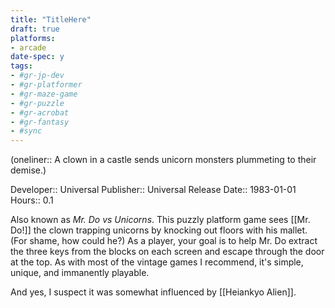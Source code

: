 ```yaml
---
title: "TitleHere"
draft: true
platforms:
- arcade
date-spec: y
tags:
- #gr-jp-dev 
- #gr-platformer 
- #gr-maze-game 
- #gr-puzzle 
- #gr-acrobat 
- #gr-fantasy 
- #sync
---
```


(oneliner:: A clown in a castle sends unicorn monsters plummeting to their demise.)

Developer:: Universal
Publisher:: Universal
Release Date:: 1983-01-01
Hours:: 0.1

Also known as *Mr. Do vs Unicorns*. This puzzly platform game sees [[Mr. Do!]] the clown trapping unicorns by knocking out floors with his mallet. (For shame, how could he?) As a player, your goal is to help Mr. Do extract the three keys from the blocks on each screen and escape through the door at the top. As with most of the vintage games I recommend, it's simple, unique, and immanently playable.

And yes, I suspect it was somewhat influenced by [[Heiankyo Alien]].